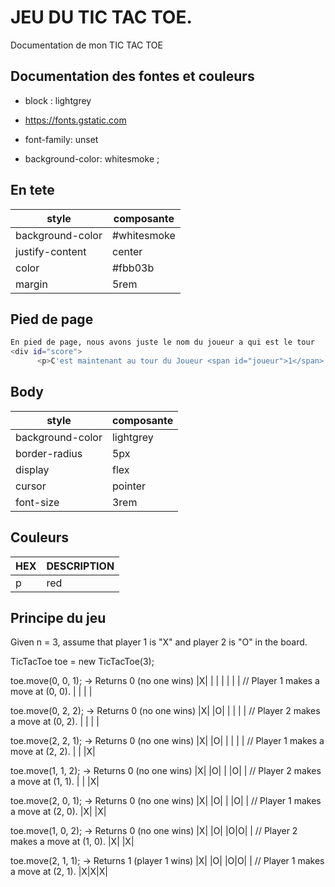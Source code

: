 # JEU DU TIC TAC TOE.

Documentation de mon TIC TAC TOE

## Documentation des fontes et couleurs

- block : lightgrey   

-  https://fonts.gstatic.com

- font-family: unset

- background-color: whitesmoke ;

  


## En tete  
| style | composante |
| ------ | ------ |
| background-color |  #whitesmoke |
| justify-content | center |
| color | #fbb03b |
| margin | 5rem |

## Pied de page 

```sh
En pied de page, nous avons juste le nom du joueur a qui est le tour
<div id="score">
      <p>C'est maintenant au tour du Joueur <span id="joueur">1</span> de jouer </p> 
```


## Body
| style | composante |
| ------ | ------ |
| background-color | lightgrey |
| border-radius | 5px |
| display | flex |
| cursor | pointer |
| font-size | 3rem |

## Couleurs
| HEX  | DESCRIPTION |
| ---  | --- |
| p | red |


## Principe du jeu

Given n = 3, assume that player 1 is "X" and player 2 is "O" in the board.

TicTacToe toe = new TicTacToe(3);

toe.move(0, 0, 1); -> Returns 0 (no one wins)
|X| | |
| | | |    // Player 1 makes a move at (0, 0).
| | | |

toe.move(0, 2, 2); -> Returns 0 (no one wins)
|X| |O|
| | | |    // Player 2 makes a move at (0, 2).
| | | |

toe.move(2, 2, 1); -> Returns 0 (no one wins)
|X| |O|
| | | |    // Player 1 makes a move at (2, 2).
| | |X|

toe.move(1, 1, 2); -> Returns 0 (no one wins)
|X| |O|
| |O| |    // Player 2 makes a move at (1, 1).
| | |X|

toe.move(2, 0, 1); -> Returns 0 (no one wins)
|X| |O|
| |O| |    // Player 1 makes a move at (2, 0).
|X| |X|

toe.move(1, 0, 2); -> Returns 0 (no one wins)
|X| |O|
|O|O| |    // Player 2 makes a move at (1, 0).
|X| |X|

toe.move(2, 1, 1); -> Returns 1 (player 1 wins)
|X| |O|
|O|O| |    // Player 1 makes a move at (2, 1).
|X|X|X|





